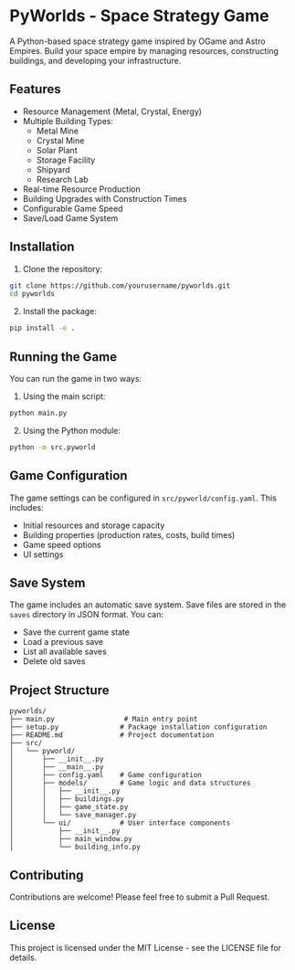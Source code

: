 # PyWorlds - Space Strategy Game

A Python-based space strategy game inspired by OGame and Astro Empires. Build your space empire by managing resources, constructing buildings, and developing your infrastructure.

## Features

- Resource Management (Metal, Crystal, Energy)
- Multiple Building Types:
  - Metal Mine
  - Crystal Mine
  - Solar Plant
  - Storage Facility
  - Shipyard
  - Research Lab
- Real-time Resource Production
- Building Upgrades with Construction Times
- Configurable Game Speed
- Save/Load Game System

## Installation

1. Clone the repository:
```bash
git clone https://github.com/yourusername/pyworlds.git
cd pyworlds
```

2. Install the package:
```bash
pip install -e .
```

## Running the Game

You can run the game in two ways:

1. Using the main script:
```bash
python main.py
```

2. Using the Python module:
```bash
python -m src.pyworld
```

## Game Configuration

The game settings can be configured in `src/pyworld/config.yaml`. This includes:
- Initial resources and storage capacity
- Building properties (production rates, costs, build times)
- Game speed options
- UI settings

## Save System

The game includes an automatic save system. Save files are stored in the `saves` directory in JSON format. You can:
- Save the current game state
- Load a previous save
- List all available saves
- Delete old saves

## Project Structure

```
pyworlds/
├── main.py                 # Main entry point
├── setup.py               # Package installation configuration
├── README.md              # Project documentation
├── src/
│   └── pyworld/
│       ├── __init__.py
│       ├── __main__.py
│       ├── config.yaml    # Game configuration
│       ├── models/        # Game logic and data structures
│       │   ├── __init__.py
│       │   ├── buildings.py
│       │   ├── game_state.py
│       │   └── save_manager.py
│       └── ui/            # User interface components
│           ├── __init__.py
│           ├── main_window.py
│           └── building_info.py
```

## Contributing

Contributions are welcome! Please feel free to submit a Pull Request.

## License

This project is licensed under the MIT License - see the LICENSE file for details. 